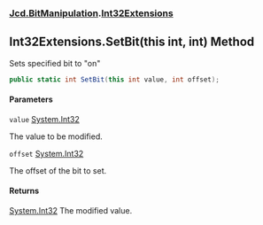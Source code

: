 ### [Jcd.BitManipulation](Jcd.BitManipulation.md 'Jcd.BitManipulation').[Int32Extensions](Jcd.BitManipulation.Int32Extensions.md 'Jcd.BitManipulation.Int32Extensions')

## Int32Extensions.SetBit(this int, int) Method

Sets specified bit to "on"

```csharp
public static int SetBit(this int value, int offset);
```
#### Parameters

<a name='Jcd.BitManipulation.Int32Extensions.SetBit(thisint,int).value'></a>

`value` [System.Int32](https://docs.microsoft.com/en-us/dotnet/api/System.Int32 'System.Int32')

The value to be modified.

<a name='Jcd.BitManipulation.Int32Extensions.SetBit(thisint,int).offset'></a>

`offset` [System.Int32](https://docs.microsoft.com/en-us/dotnet/api/System.Int32 'System.Int32')

The offset of the bit to set.

#### Returns
[System.Int32](https://docs.microsoft.com/en-us/dotnet/api/System.Int32 'System.Int32')
The modified value.